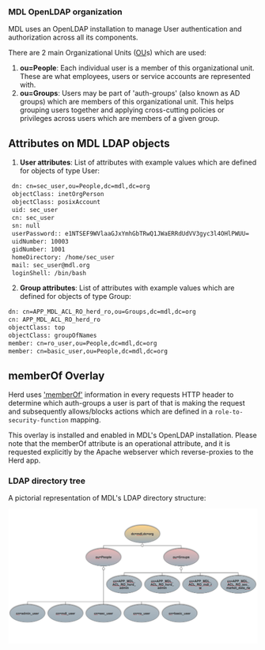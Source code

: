 
### MDL OpenLDAP organization

MDL uses an OpenLDAP installation to manage User authentication and authorization across all its components.

There are 2 main Organizational Units ([OU](https://en.wikipedia.org/wiki/LDAP_Data_Interchange_Format)s) which are used:

1. <b>ou=People</b>: Each individual user is a member of this organizational unit. These are what employees, users or service accounts are represented with.
2. <b>ou=Groups</b>: Users may be part of 'auth-groups' (also known as AD groups) which are members of this organizational unit. This helps grouping users together
    and applying cross-cutting policies or privileges across users which are members of a given group.
    
## Attributes on MDL LDAP objects

1. <b>User attributes</b>: List of attributes with example values which are defined for objects of type User:


```
 dn: cn=sec_user,ou=People,dc=mdl,dc=org
 objectClass: inetOrgPerson
 objectClass: posixAccount
 uid: sec_user
 cn: sec_user
 sn: null
 userPassword:: e1NTSEF9WVlaaGJxYmhGbTRwQ1JWaERRdUdVV3gyc3l4OHlPWUU=
 uidNumber: 10003
 gidNumber: 1001
 homeDirectory: /home/sec_user
 mail: sec_user@mdl.org
 loginShell: /bin/bash
``` 

2. <b>Group attributes</b>: List of attributes with example values which are defined for objects of type Group:


```
dn: cn=APP_MDL_ACL_RO_herd_ro,ou=Groups,dc=mdl,dc=org
cn: APP_MDL_ACL_RO_herd_ro
objectClass: top
objectClass: groupOfNames
member: cn=ro_user,ou=People,dc=mdl,dc=org
member: cn=basic_user,ou=People,dc=mdl,dc=org
```

## memberOf Overlay

Herd uses ['memberOf'](https://www.openldap.org/doc/admin24/overlays.html) information in every requests HTTP header to determine which auth-groups a user is part of that is making the request and 
subsequently allows/blocks actions which are defined in a `role-to-security-function` mapping.

This overlay is installed and enabled in MDL's OpenLDAP installation. Please note that the memberOf attribute is an operational attribute, and it is requested explicitly
by the Apache webserver which reverse-proxies to the Herd app.
   


### LDAP directory tree

A pictorial representation of MDL's LDAP directory structure:

![Ldap-dit-image](images/ldap-dit.png)